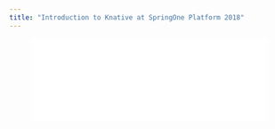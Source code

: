 ```yaml
---
title: "Introduction to Knative at SpringOne Platform 2018"
---
```


<figure class="video-container">
  <iframe src="//www.youtube.com/embed/CylT5O6IfkU" frameborder="0" allowfullscreen width="100%"></iframe>
</figure>